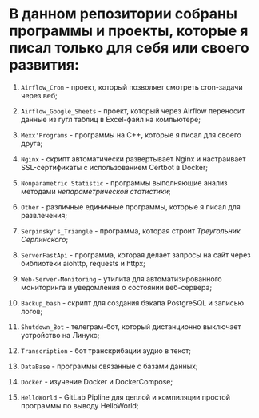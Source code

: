# В данном репозитории собраны программы и проекты, которые я писал только для себя или своего развития:

1. ` Airflow_Cron ` - проект, который позволяет смотреть cron-задачи через веб;

2. ` Airflow_Google_Sheets ` - проект, который через Airflow переносит данные из гугл таблиц в Excel-файл на компьютере;

3. ` Mexx'Programs ` - программы на C++, которые я писал для своего друга;

4. ` Nginx ` - скрипт автоматически развертывает Nginx и настраивает SSL-сертификаты с использованием Certbot в Docker;

5. ` Nonparametric Statistic ` - программы выполняющие анализ методами *непараметрической статистики*;

6. ` Other ` -  различные единичные программы, которые я писал для развлечения;

7. ` Serpinsky's_Triangle ` - программа, которая строит *Треугольник Серпинского*;

8. ` ServerFastApi ` - программа, которая делает запросы на сайт через библиотеки aiohttp, requests и httpx;

9. ` Web-Server-Monitoring ` - утилита для автоматизированного мониторинга и уведомления о состоянии веб-сервера;

10. ` Backup_bash ` - скрипт для создания бэкапа PostgreSQL и записью логов;

11. ` Shutdown_Bot ` - телеграм-бот, который дистанционно выключает устройство на Линукс;

12. ` Transcription ` - бот транскрибации аудио в текст;

13. ` DataBase ` - программы связанные с базами данных;

14. ` Docker ` - изучение Docker и DockerCompose;

15. ` HelloWorld ` - GitLab Pipline для деплой и компиляции простой программы по выводу HelloWorld;
